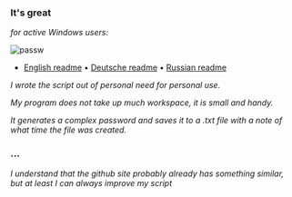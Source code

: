 ### It's great
_for active Windows users:_


![passw](https://user-images.githubusercontent.com/95626629/154863228-3e518bba-977c-4781-aa64-b1481760f0bb.gif)

- [English readme](https://github.com/0010000000000001/password-generator/blob/main/README.eng.md) • [Deutsche readme](https://github.com/0010000000000001/password-generator/blob/main/README.de.md) • [Russian readme](https://github.com/0010000000000001/password-generator/blob/main/README.ru.md)


_I wrote the script out of personal need for personal use._

_My program does not take up much workspace, it is small and handy._

_It generates a complex password and saves it to a .txt file with a note of what time the file was created._

### ...
_I understand that the github site probably already has something similar, but at least I can always improve my script_
